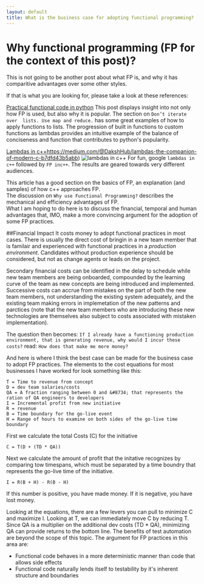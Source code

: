 ```yaml
---
layout: default
title: What is the business case for adopting functional programming?
---
```


# Why functional programming (FP for the context of this post)?

This is not going to be another post about what FP is, and why it has comparitive advantages over some other styles.

If that is what you are looking for, please take a look at these references:

[Practical functional code in python](https://maryrosecook.com/blog/post/a-practical-introduction-to-functional-programming])
This post displays insight into not only how FP is used, but also why it is popular.  The section on `Don’t iterate over 
lists. Use map and reduce.` has some great examples of how to apply functions to lists.  The progression of built in functions to custom 
<in-line>functions</in-line> as lambdas provides an intuitive example of the balance of conciseness and function that contributes to python's 
popularity.

[Lambdas in c++]([)https://medium.com/@DakshHub/lambdas-the-companion-of-modern-c-b7dfd43b5abb)
![lambdas in c++](../../../img/c++lambdas.png) For fun, google `lambdas in c++` followed by `FP inc++`.  The results are geared towards very different audiences.

This article has a good section on the basics of FP, an explanation (and samples) of how c++ approaches FP.  
The discussion on `Why use Functional Programming?` describes the mechanical and efficiency advantages of FP.  
What I am hoping to do here is to discuss the financial, temporal and human advantages that, IMO, make a more convincing
argument for the adoption of some FP practices.

##Financial Impact
It costs money to adopt functional practices in most cases.  There is usually the direct cost of bringin in a new team member that is familair
and experienced with functional practices in a *production environment*.  Candidates without production experience should be considered, but not 
as change agents or leads on the project.

Secondary financial costs can be identified in the delay to schedule while new team members are being onboarded, compounded by the learning curve
of the team as new concepts are being introduced and implemented.  Successive costs can accrue from mistakes on the part of both the new team members, not understanding the existing system adequately, and the existing team making errors in implemetation of the new patterns and parctices (note that the new team members who are introducing these new technologies are themselves also subject to costs associated with mistaken implementation).

The question then becomes: `If I already have a functioning production environment, that is generating revenue, why would I incur these costs?`
read: `How does that make me more money?`

And here is where I think the best case can be made for the business case to adopt FP practices.  The elements to the cost equations for 
most businesses I have worked for look something like this:

    T = Time to revenue from concept
    D = dev team salaries/costs
    QA = A fraction ranging between 0 and &#8734; that represents the ration of QA engineers to developers
    I = Incremental profit from new initiative
    R = revenue
    B = Time boundary for the go-live event
    H = Range of hours to examine on both sides of the go-live time boundary

First we calculate the total Costs (C) for the initiative

    C = T(D + (TD * QA))
    
Next we calculate the amount of profit that the initative recognizes by comparing tow timespans, which must be separated by a time boundry that represents the go-live time of the initiative.

    I = R(B + H) - R(B - H)

If this number is positive, you have made money.  If it is negative, you have lost money.  

Looking at the equations, there are a few levers you can pull to minimize C and maximize I.  Looking at T, we can immediately move C by reducing T.
Since QA is a multiplier on the additional dev costs (TD * QA), minimizing QA can provide returns to the bottom line.  The benefits of test automation are beyond the scope of this topic.  The argument for FP practices in this area are:
- Functional code behaves in a more deterministic manner than code that allows side effects
- Functional code naturally lends itself to testability by it's inherent structure and boundaries


